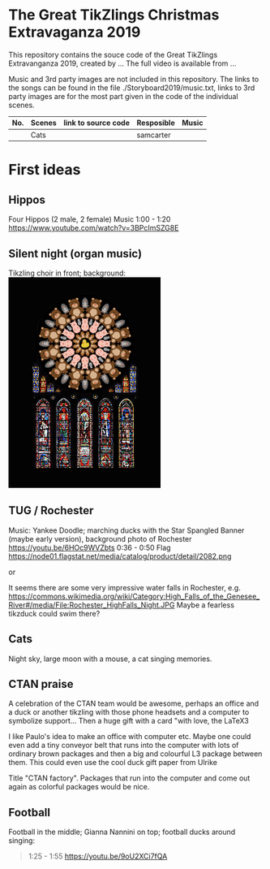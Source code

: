 # The Great TikZlings Christmas Extravaganza 2019

This repository contains the souce code of the Great TikZlings Extravanganza 2019, created by ...
The full video is available from ...

Music and 3rd party images are not included in this repository. The links to the songs can be found in the file ./Storyboard2019/music.txt, links to 3rd party images are for the most part given in the code of the individual scenes.

| No. | Scenes                 | link to source code            | Resposible             | Music           |
| :---| :----------------------| :----------------------| :----------------------| :---------------|
|     | Cats                   |                        | samcarter              |                 |


# First ideas

## Hippos

Four Hippos (2 male, 2 female)
Music 1:00 - 1:20 
https://www.youtube.com/watch?v=3BPcImSZG8E

## Silent night (organ music)

Tikzling choir in front; 
background: ![](./Storyboard/drafts/silentnightback.jpeg)

## TUG / Rochester

Music:  Yankee Doodle; marching ducks with the Star Spangled Banner (maybe early version), background photo of Rochester
https://youtu.be/6HOc9WVZbts 0:36 - 0:50
Flag https://node01.flagstat.net/media/catalog/product/detail/2082.png

or

It seems there are some very impressive water falls in Rochester, e.g. 
https://commons.wikimedia.org/wiki/Category:High_Falls_of_the_Genesee_River#/media/File:Rochester_HighFalls_Night.JPG
Maybe a fearless tikzduck could swim there? 


## Cats

Night sky, large moon with a mouse, a cat singing memories.


## CTAN praise

A celebration of the CTAN team would be awesome, perhaps an office and a 
duck or another tikzling with those phone headsets and a computer to 
symbolize support... Then a huge gift with a card "with love, the LaTeX3 

I like Paulo's idea to make an office with computer etc. Maybe one could even 
add a tiny conveyor belt that runs into the computer with lots of ordinary 
brown packages and then a big and colourful L3 package between them. This 
could even use the cool duck gift paper from Ulrike  

Title "CTAN factory".  Packages that run into the computer and come out again 
as colorful packages would be nice.  

## Football 

Football in the middle; Gianna Nannini on top; football ducks around  
singing: 

> 1:25 - 1:55 https://youtu.be/9oU2XCi7fQA 



